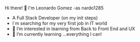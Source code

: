 Hi there! 👋 I'm Leonardo Gomez -as nardo1285

- A Full Stack Developer (on my init steps)
- I´m searching for my very first job in IT world
- 👀 I’m interested in learning from Back to Front End and UX
- 🌱 I’m currently learning ...everything I can!
 

<!---
nardo1285/nardo1285 is a ✨ special ✨ repository because its `README.md` (this file) appears on your GitHub profile.
You can click the Preview link to take a look at your changes.
--->
